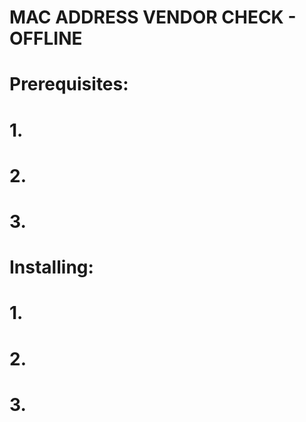 # MAC ADDRESS VENDOR CHECK - OFFLINE
#
# Prerequisites:
# 1.
# 2. 
# 3. 
#
#
# Installing:
# 1.
# 2.
# 3.
